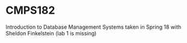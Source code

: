 # CMPS182
Introduction to Database Management Systems taken in Spring 18 with Sheldon Finkelstein (lab 1 is missing)
